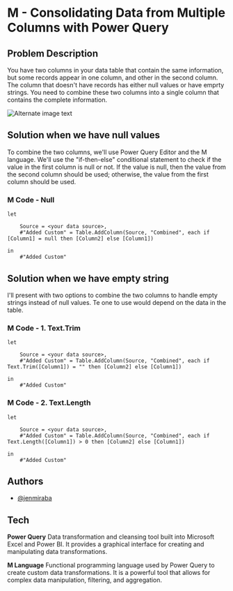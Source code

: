 

# M - Consolidating Data from Multiple Columns with Power Query

## Problem Description
You have two columns in your data table that contain the same information, but some records appear in one column, and other in the second column. The column that doesn't have records has either null values or have emprty strings. You need to combine these two columns into a single column that contains the complete information.

![Alternate image text](https://i.imgur.com/5UB8Egv.png)


## Solution when we have null values
To combine the two columns, we'll use Power Query Editor and the M language. We'll use the "if-then-else" conditional statement to check if the value in the first column is null or not. If the value is null, then the value from the second column should be used; otherwise, the value from the first column should be used.

### M Code - Null

```
let
    
    Source = <your data source>,
    #"Added Custom" = Table.AddColumn(Source, "Combined", each if [Column1] = null then [Column2] else [Column1])

in  
    #"Added Custom"
```


## Solution when we have empty string
I'll present with two options to combine the two columns to handle empty strings instead of null values. Te one to use would depend on the data in the table.

### M Code - 1. Text.Trim

```
let
    
    Source = <your data source>,
    #"Added Custom" = Table.AddColumn(Source, "Combined", each if Text.Trim([Column1]) = "" then [Column2] else [Column1])

in  
    #"Added Custom"
```

### M Code - 2. Text.Length

```
let
    
    Source = <your data source>,
    #"Added Custom" = Table.AddColumn(Source, "Combined", each if Text.Length([Column1]) > 0 then [Column2] else [Column1])

in  
    #"Added Custom"
```

## Authors

- [@jenmiraba](https://github.com/jenmiraba)


## Tech

**Power Query** 
Data transformation and cleansing tool built into Microsoft Excel and Power BI. It provides a graphical interface for creating and manipulating data transformations. 


**M Language**
Functional programming language used by Power Query to create custom data transformations. It is a powerful tool that allows for complex data manipulation, filtering, and aggregation.



